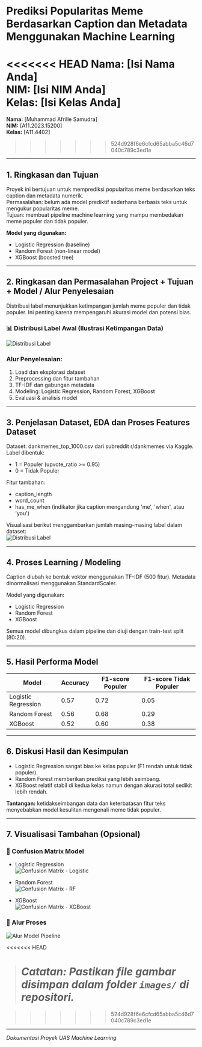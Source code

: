 # Prediksi Popularitas Meme Berdasarkan Caption dan Metadata Menggunakan Machine Learning

<<<<<<< HEAD
**Nama:** [Isi Nama Anda]  
**NIM:** [Isi NIM Anda]  
**Kelas:** [Isi Kelas Anda]  
=======
**Nama:** [Muhammad Afrille Samudra]  
**NIM:** [A11.2023.15200]  
**Kelas:** [A11.4402]

> > > > > > > 524d928f6e6cfcd65abba5c46d7040c789c3ed1e

---

## 1. Ringkasan dan Tujuan

Proyek ini bertujuan untuk memprediksi popularitas meme berdasarkan teks caption dan metadata numerik.  
Permasalahan: belum ada model prediktif sederhana berbasis teks untuk mengukur popularitas meme.  
Tujuan: membuat pipeline machine learning yang mampu membedakan meme populer dan tidak populer.

**Model yang digunakan:**

- Logistic Regression (baseline)
- Random Forest (non-linear model)
- XGBoost (boosted tree)

---

## 2. Ringkasan dan Permasalahan Project + Tujuan + Model / Alur Penyelesaian

Distribusi label menunjukkan ketimpangan jumlah meme populer dan tidak populer. Ini penting karena mempengaruhi akurasi model dan potensi bias.

### 📊 Distribusi Label Awal (Ilustrasi Ketimpangan Data)

![Distribusi Label](images/distribusi_label.png)

### Alur Penyelesaian:

1. Load dan eksplorasi dataset
2. Preprocessing dan fitur tambahan
3. TF-IDF dan gabungan metadata
4. Modeling: Logistic Regression, Random Forest, XGBoost
5. Evaluasi & analisis model

---

## 3. Penjelasan Dataset, EDA dan Proses Features Dataset

Dataset: dankmemes_top_1000.csv dari subreddit r/dankmemes via Kaggle.  
Label dibentuk:

- 1 = Populer (upvote_ratio >= 0.95)
- 0 = Tidak Populer

Fitur tambahan:

- caption_length
- word_count
- has_me_when (indikator jika caption mengandung 'me', 'when', atau 'you')

Visualisasi berikut menggambarkan jumlah masing-masing label dalam dataset:  
![Distribusi Label](images/distribusi_label.png)

---

## 4. Proses Learning / Modeling

Caption diubah ke bentuk vektor menggunakan TF-IDF (500 fitur). Metadata dinormalisasi menggunakan StandardScaler.

Model yang digunakan:

- Logistic Regression
- Random Forest
- XGBoost

Semua model dibungkus dalam pipeline dan diuji dengan train-test split (80:20).

---

## 5. Hasil Performa Model

| Model               | Accuracy | F1-score Populer | F1-score Tidak Populer |
| ------------------- | -------- | ---------------- | ---------------------- |
| Logistic Regression | 0.57     | 0.72             | 0.05                   |
| Random Forest       | 0.56     | 0.68             | 0.29                   |
| XGBoost             | 0.52     | 0.60             | 0.38                   |

---

## 6. Diskusi Hasil dan Kesimpulan

- Logistic Regression sangat bias ke kelas populer (F1 rendah untuk tidak populer).
- Random Forest memberikan prediksi yang lebih seimbang.
- XGBoost relatif stabil di kedua kelas namun dengan akurasi total sedikit lebih rendah.

**Tantangan:** ketidakseimbangan data dan keterbatasan fitur teks menyebabkan model kesulitan mengenali meme tidak populer.

---

## 7. Visualisasi Tambahan (Opsional)

### 🔁 Confusion Matrix Model

- Logistic Regression  
  ![Confusion Matrix - Logistic](images/conf_matrix_logreg.png)

- Random Forest  
  ![Confusion Matrix - RF](images/conf_matrix_rf.png)

- XGBoost  
  ![Confusion Matrix - XGBoost](images/conf_matrix_xgb.png)

### 🔄 Alur Proses

![Alur Model Pipeline](images/model_pipeline.png)

<<<<<<< HEAD

> # _Catatan: Pastikan file gambar disimpan dalam folder `images/` di repositori._

> > > > > > > 524d928f6e6cfcd65abba5c46d7040c789c3ed1e

---

_Dokumentasi Proyek UAS Machine Learning_
